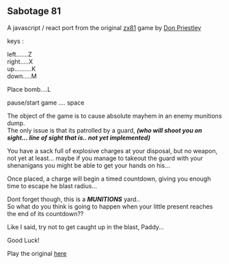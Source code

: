 ## Sabotage 81

A javascript / react port from the original [zx81](https://en.wikipedia.org/wiki/ZX81) game by [Don Priestley](https://en.wikipedia.org/wiki/Don_Priestley#:~:text=Don%20Priestley%20(born%201940)%20is,computers%20between%201982%20and%201989.)  

keys :

 left.......Z  
 right.....X  
 up..........K  
 down.....M

 Place bomb....L  

  pause/start game .... space

 The object of the game is to cause absolute mayhem in an enemy munitions dump.  
 The only issue is that its patrolled by a guard, ***(who will shoot you on sight... line of sight that is..    not yet implemented)***  

 You have a sack full of explosive charges at your disposal, but no weapon, not yet at least... maybe if you manage to takeout the guard with your shenanigans you might be able to get your hands on his...

 Once placed, a charge will begin a timed countdown, giving you enough time to escape he blast radius...  

 Dont forget though, this is a ***MUNITIONS*** yard..  
 So what do you think is going to happen when your little present reaches the end of its countdown??  

 Like I said, try not to get caught up in the blast, Paddy...

 Good Luck!  

 Play the original [here](http://www.zx81stuff.org.uk/zx81/jtyone.html?track=Sabotage.tzx.zip@0&title=Sabotage&scale=2&speed=4)



